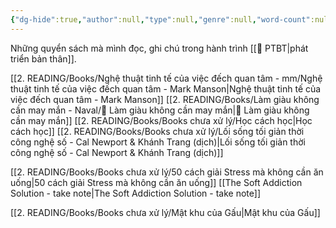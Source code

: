 ```yaml
---
{"dg-hide":true,"author":null,"type":null,"genre":null,"word-count":null,"tags":["books"],"dg-publish":true,"title":"📖 Books","permalink":"/2-reading/books/books/","hide":true,"dgPassFrontmatter":true}
---
```



Những quyển sách mà mình đọc, ghi chú trong hành trình [[💎 PTBT\|phát triển bản thân]].

[[2. READING/Books/Nghệ thuật tinh tế của việc đếch quan tâm - mm/Nghệ thuật tinh tế của việc đếch quan tâm - Mark Manson\|Nghệ thuật tinh tế của việc đếch quan tâm - Mark Manson]]
[[2. READING/Books/Làm giàu không cần may mắn - Naval/💸 Làm giàu không cần may mắn\|💸 Làm giàu không cần may mắn]] 
[[2. READING/Books/Books chưa xử lý/Học cách học\|Học cách học]]
[[2. READING/Books/Books chưa xử lý/Lối sống tối giản thời công nghệ số - Cal Newport & Khánh Trang (dịch)\|Lối sống tối giản thời công nghệ số - Cal Newport & Khánh Trang (dịch)]]

[[2. READING/Books/Books chưa xử lý/50 cách giải Stress mà không cần ăn uống\|50 cách giải Stress mà không cần ăn uống]] 
[[The Soft Addiction Solution - take note\|The Soft Addiction Solution - take note]]

[[2. READING/Books/Books chưa xử lý/Mật khu của Gấu\|Mật khu của Gấu]]

